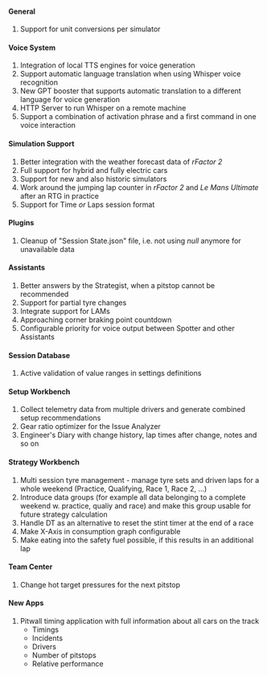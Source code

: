 #### General
  1. Support for unit conversions per simulator

#### Voice System
  1. Integration of local TTS engines for voice generation
  2. Support automatic language translation when using Whisper voice recognition
  3. New GPT booster that supports automatic translation to a different language for voice generation
  4. HTTP Server to run Whisper on a remote machine
  5. Support a combination of activation phrase and a first command in one voice interaction

#### Simulation Support
  1. Better integration with the weather forecast data of *rFactor 2*
  2. Full support for hybrid and fully electric cars
  3. Support for new and also historic simulators
  4. Work around the jumping lap counter in *rFactor 2* and *Le Mans Ultimate* after an RTG in practice
  5. Support for Time *or* Laps session format

#### Plugins
  1. Cleanup of "Session State.json" file, i.e. not using *null* anymore for unavailable data

#### Assistants
  1. Better answers by the Strategist, when a pitstop cannot be recommended
  2. Support for partial tyre changes
  3. Integrate support for LAMs
  4. Approaching corner braking point countdown
  5. Configurable priority for voice output between Spotter and other Assistants

#### Session Database
  1. Active validation of value ranges in settings definitions
  
#### Setup Workbench
  1. Collect telemetry data from multiple drivers and generate combined setup recommendations
  2. Gear ratio optimizer for the Issue Analyzer
  3. Engineer's Diary with change history, lap times after change, notes and so on

#### Strategy Workbench
  1. Multi session tyre management - manage tyre sets and driven laps for a whole weekend (Practice, Qualifying, Race 1, Race 2, ...)
  2. Introduce data groups (for example all data belonging to a complete weekend w. practice, qualiy and race) and make this group usable for future strategy calculation
  3. Handle DT as an alternative to reset the stint timer at the end of a race
  4. Make X-Axis in consumption graph configurable
  5. Make eating into the safety fuel possible, if this results in an additional lap

#### Team Center
  1. Change hot target pressures for the next pitstop
  
#### New Apps
  1. Pitwall timing application with full information about all cars on the track
     - Timings
	 - Incidents
	 - Drivers
	 - Number of pitstops
	 - Relative performance